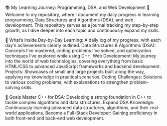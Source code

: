 📚 My Learning Journey: Programming, DSA, and Web Development 🚀
Welcome to my repository, where I document my daily progress in learning programming, Data Structures and Algorithms (DSA), and web development.
This repository serves as a journal tracking my step-by-step growth, as I dive deeper into each topic and continuously expand my skills.

🌱 What’s Inside
Day-by-Day Learning: A daily log of my progress, with each day's achievements clearly outlined.
Data Structures & Algorithms (DSA): Concepts I’ve mastered, coding problems I've solved, and optimization techniques I’ve explored while using C++.
Web Development: My journey into the world of web technologies, covering everything from basic HTML/CSS to advanced JavaScript frameworks and backend development.
Projects: Showcases of small and large projects built along the way, applying my knowledge in practical scenarios.
Coding Challenges: Solutions to various coding problems, with explanations to strengthen problem-solving skills.


🎯 Goals
Master C++ for DSA: Developing a strong foundation in C++ to tackle complex algorithms and data structures.
Expand DSA Knowledge: Continuously learning advanced data structures, algorithms, and their real-world applications.
Become a Full-Stack Developer: Gaining proficiency in both front-end and back-end web development.
